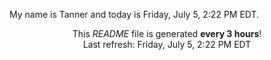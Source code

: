 My name is Tanner and today is Friday, July 5, 2:22 PM EDT.

<p align="center">This <i>README</i> file is generated <b>every 3 hours</b>!</br>Last refresh: Friday, July 5, 2:22 PM EDT<br /></p>
